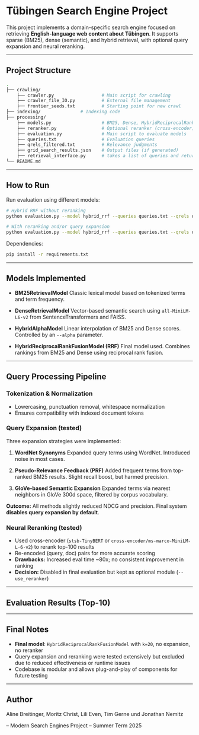 # Tübingen Search Engine Project

This project implements a domain-specific search engine focused on retrieving **English-language web content about Tübingen**. It supports sparse (BM25), dense (semantic), and hybrid retrieval, with optional query expansion and neural reranking.

---

## Project Structure

```bash
.
├── crawling/   
    ├── crawler.py                  # Main script for crawling
    ├── crawler_file_IO.py          # External file management
    ├── frontier_seeds.txt          # Starting point for new crawl
├── indexing/               # Indexing code
├── processing/             
    ├── models.py                   # BM25, Dense, HybridReciprocalRankFusionModel and HybridAlphaModel  
    ├── reranker.py                 # Optional reranker (cross-encoder)
    ├── evaluation.py               # Main script to evaluate models
    ├── queries.txt                 # Evaluation queries
    ├── qrels_filtered.txt          # Relevance judgments
    ├── grid_search_results.json    # Output files (if generated)
    ├── retrieval_interface.py      # takes a list of queries and returns a Pandas DataFrame
└── README.md               
```

---

## How to Run

Run evaluation using different models:

```bash
# Hybrid RRF without reranking
python evaluation.py --model hybrid_rrf --queries queries.txt --qrels qrels_filtered.txt

# With reranking and/or query expansion
python evaluation.py --model hybrid_rrf --queries queries.txt --qrels qrels_filtered.txt --use_reranker --use_expansion
```

Dependencies:

```bash
pip install -r requirements.txt
```

---

## Models Implemented

* **BM25RetrievalModel**
  Classic lexical model based on tokenized terms and term frequency.

* **DenseRetrievalModel**
  Vector-based semantic search using `all-MiniLM-L6-v2` from SentenceTransformers and FAISS.

* **HybridAlphaModel**
  Linear interpolation of BM25 and Dense scores. Controlled by an `--alpha` parameter.

* **HybridReciprocalRankFusionModel (RRF)**
  Final model used. Combines rankings from BM25 and Dense using reciprocal rank fusion.

---

## Query Processing Pipeline

### Tokenization & Normalization

* Lowercasing, punctuation removal, whitespace normalization
* Ensures compatibility with indexed document tokens

### Query Expansion (tested)

Three expansion strategies were implemented:

1. **WordNet Synonyms**
   Expanded query terms using WordNet. Introduced noise in most cases.

2. **Pseudo-Relevance Feedback (PRF)**
   Added frequent terms from top-ranked BM25 results. Slight recall boost, but harmed precision.

3. **GloVe-based Semantic Expansion**
   Expanded terms via nearest neighbors in GloVe 300d space, filtered by corpus vocabulary.

**Outcome:** All methods slightly reduced NDCG and precision. Final system **disables query expansion by default**.

### Neural Reranking (tested)

* Used cross-encoder (`stsb-TinyBERT` or `cross-encoder/ms-marco-MiniLM-L-6-v2`) to rerank top-100 results
* Re-encoded (query, doc) pairs for more accurate scoring
* **Drawbacks:** Increased eval time \~80x; no consistent improvement in ranking
* **Decision:** Disabled in final evaluation but kept as optional module (`--use_reranker`)

---

## Evaluation Results (Top-10)


---

## Final Notes

* **Final model**: `HybridReciprocalRankFusionModel` with `k=20`, no expansion, no reranker
* Query expansion and reranking were tested extensively but excluded due to reduced effectiveness or runtime issues
* Codebase is modular and allows plug-and-play of components for future testing

---

## Author

Aline Breitinger, Moritz Christ, Lili Even, Tim Gerne und Jonathan Nemitz

 – Modern Search Engines Project – Summer Term 2025
